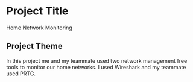 # Project Title

Home Network Monitoring

## Project Theme

In this project me and my teammate used two network management free tools to monitor our home networks. I used Wireshark and my teammate used PRTG.
